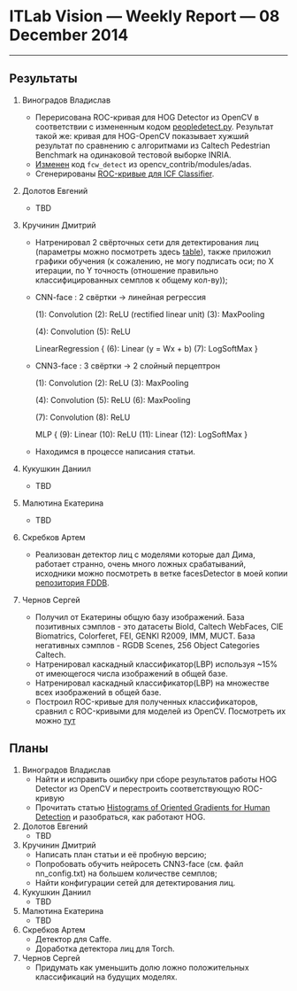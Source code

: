 # ITLab Vision — Weekly Report — 08 December 2014

----------------

## Результаты

  1. Виноградов Владислав
     - Перерисована ROC-кривая для HOG Detector из OpenCV в соответствии с измененным кодом [peopledetect.py](https://github.com/ITLab-Vision/obj-detect-classifiers/tree/master/src/hog-detector). Результат такой же: кривая для HOG-OpenCV показывает хужший результат по сравнению с алгоритмами из Caltech Pedestrian Benchmark на одинаковой тестовой выборке INRIA.
     - [Изменен](https://github.com/ITLab-Vision/obj-detect-classifiers/tree/master/src/icf-detector) код `fcw_detect` из opencv_contrib/modules/adas.
     - Сгенерированы [ROC-кривые для ICF Classifier](https://github.com/ITLab-Vision/obj-detect-classifiers/blob/master/results/roc-plots/caltect_vs_icf_plots.png).
  1. Долотов Евгений
     - TBD
  1. Кручинин Дмитрий
     - Натренировал 2 свёрточных сети для детектирования лиц (параметры можно посмотреть здесь [table](https://docs.google.com/spreadsheets/d/1U5v-xap-dkm5Hu-uh49nn7NEwNafjEE9Bos9qsz0wo0/edit#gid=0)), также приложил графики обучения (к сожалению, не могу подписать оси; по X итерации, по Y точность (отношение правильно классифицированных семплов к общему кол-ву));
      * CNN-face : 2 свёртки -> линейная регрессия
      
	    (1): Convolution
	    (2): ReLU (rectified linear unit)
	    (3): MaxPooling
	    
	    (4): Convolution
	    (5): ReLU
	    
	    LinearRegression {
	      (6): Linear (y = Wx + b)
	      (7): LogSoftMax
	    }
	  
      * CNN3-face : 3 свёртки -> 2 слойный перцептрон
      
	    (1): Convolution
	    (2): ReLU
	    (3): MaxPooling
	    
	    (4): Convolution
	    (5): ReLU
	    (6): MaxPooling
	    
	    (7): Convolution
	    (8): ReLU
	    
	    MLP {
	      (9): Linear
	      (10): ReLU
	      (11): Linear
	      (12): LogSoftMax
	    }
	
     - Находимся в процессе написания статьи.
  1. Кукушкин Даниил
     - TBD
  1. Малютина Екатерина
     - TBD
  1. Скребков Артем
     - Реализован детектор лиц с моделями которые дал Дима, работает странно, очень много ложных срабатываний, исходники можно посмотреть в ветке facesDetector в моей копии [репозитория FDDB](https://github.com/stragger/itlab-vision-faces-detection).
  1. Чернов Сергей
     - Получил от Екатерины общую базу изображений. База позитивных сэмплов - это датасеты BioId, Caltech WebFaces, CIE Biomatrics, Colorferet, FEI, GENKI R2009, IMM, MUCT. База негативных сэмплов - RGDB Scenes, 256 Object Categories Caltech.
     - Натренировал каскадный классификатор(LBP) используя ~15% от имеющегося числа изображений в общей базе.
     - Натренировал каскадный классификатор(LBP) на множестве всех изображений в общей базе.
     - Построил ROC-кривые для полученных классификаторов, сравнил с ROC-кривыми для моделей из OpenCV. Посмотреть их можно [тут](https://github.com/ITLab-Vision/FDDB/blob/master/Roc-curves/ROC-curves_OpenCV_vs_Self-trained(LBP).png)

## Планы

  1. Виноградов Владислав
     - Найти и исправить ошибку при сборе результатов работы HOG Detector из OpenCV и перестроить соответствующую ROC-кривую
     - Прочитать статью [Histograms of Oriented Gradients for Human Detection](http://lear.inrialpes.fr/people/triggs/pubs/Dalal-cvpr05.pdf) и разобраться, как работают HOG.
  1. Долотов Евгений
     - TBD
  1. Кручинин Дмитрий
     - Написать план статьи и её пробную версию;
     - Попробовать обучить нейросеть CNN3-face (см. файл nn_config.txt) на большем количестве семплов;
     - Найти конфигурации сетей для детектирования лиц.
  1. Кукушкин Даниил
     - TBD
  1. Малютина Екатерина
     - TBD
  1. Скребков Артем
     - Детектор для Caffe.
     - Доработка детектора лиц для Torch.
  1. Чернов Сергей
     - Придумать как уменьшить долю ложно положительных классификаций на будущих моделях.
